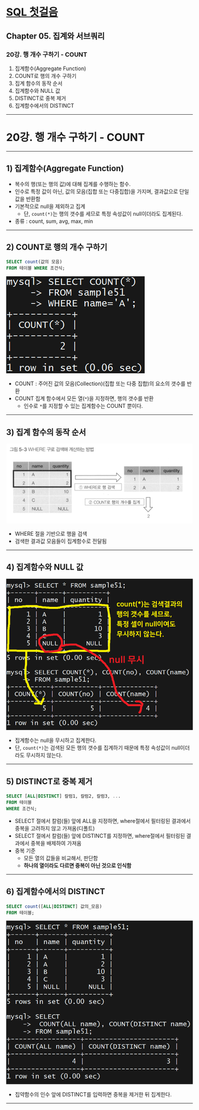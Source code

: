 # <a href = "../README.md" target="_blank">SQL 첫걸음</a>

## Chapter 05. 집계와 서브쿼리

### 20강. 행 개수 구하기 - COUNT
1) 집계함수(Aggregate Function)
2) COUNT로 행의 개수 구하기
3) 집계 함수의 동작 순서
4) 집계함수와 NULL 값
5) DISTINCT로 중복 제거
6) 집계함수에서의 DISTINCT
---

# 20강. 행 개수 구하기 - COUNT

---

## 1) 집계함수(Aggregate Function)
- 복수의 행(또는 행의 값)에 대해 집계를 수행하는 함수.
- 인수로 특정 값이 아닌, 값의 모음(집합 또는 다중집합)을 가지며, 결과값으로 단일값을 반환함
- 기본적으로 null을 제외하고 집계
  - 단, `count(*)`는 행의 갯수를 세므로 특정 속성값이 null이더라도 집계된다.
- 종류 : count, sum, avg, max, min

---

## 2) COUNT로 행의 개수 구하기
```sql
SELECT count(값의 모음)
FROM 테이블 WHERE 조건식; 
```
![count](img/count.png)
- COUNT : 주어진 값의 모음(Collection)(집합 또는 다중 집합)의 요소의 갯수를 반환
- COUNT 집계 함수에서 모든 열(`*`)을 지정하면, 행의 갯수를 반환
  - 인수로 `*`를 지정할 수 있는 집계함수는 COUNT 뿐이다.

---

## 3) 집계 함수의 동작 순서
![how_to_count](img/how_to_count.png)
- WHERE 절을 기반으로 행을 검색
- 검색한 결과값 모음들이 집계함수로 전달됨

---

## 4) 집계함수와 NULL 값
![no_count_null](img/no_count_null.png)
- 집계함수는 null을 무시하고 집계한다.
- 단, `count(*)`는 검색된 모든 행의 갯수를 집계하기 때문에 특정 속성값이 null이더라도 무시하지 않는다.

---

## 5) DISTINCT로 중복 제거
```sql
SELECT [ALL|DISTINCT] 칼럼1, 칼럼2, 칼럼3, ...
FROM 테이블
WHERE 조건식;
```
- SELECT 절에서 칼럼(들) 앞에 ALL을 지정하면, where절에서 필터링된 결과에서 중복을 고려하지 않고 가져옴(디폴트)
- SELECT 절에서 칼럼(들) 앞에 DISTINCT를 지정하면, where절에서 필터링된 결과에서 중복을 배제하여 가져옴
- 중복 기준
  - 모든 열의 값들을 비교해서, 판단함
  - **하나의 열이라도 다르면 중복이 아닌 것으로 인식함**

---

## 6) 집계함수에서의 DISTINCT
```sql
SELECT count([ALL|DISTINCT] 값의_모음)
FROM 테이블;
```
![distinct_count](img/distinct_count.png)
- 집약함수의 인수 앞에 DISTINCT를 입력하면 중복을 제거한 뒤 집계한다.

---
